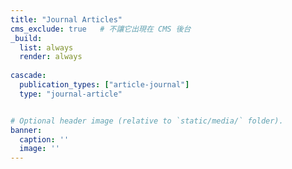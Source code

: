 ```yaml
---
title: "Journal Articles"
cms_exclude: true   # 不讓它出現在 CMS 後台
_build:
  list: always
  render: always
  
cascade:
  publication_types: ["article-journal"]
  type: "journal-article"


# Optional header image (relative to `static/media/` folder).
banner:
  caption: ''
  image: ''
---
```

